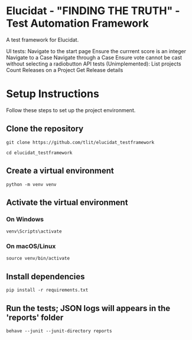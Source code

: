 # Elucidat - "FINDING THE TRUTH" - Test Automation Framework

  A test framework for Elucidat.
  
  UI tests:
    Navigate to the start page
    Ensure the currrent score is an integer
    Navigate to a Case
    Navigate through a Case
    Ensure vote cannot be cast without selecting a radiobutton
  API tests (Unimplemented):
    List projects
    Count Releases on a Project
    Get Release details
	
# Setup Instructions

  Follow these steps to set up the project environment.

## Clone the repository
    git clone https://github.com/tlit/elucidat_testframework

    cd elucidat_testframework

## Create a virtual environment
    python -m venv venv

## Activate the virtual environment
### On Windows
    venv\Scripts\activate
### On macOS/Linux
    source venv/bin/activate

## Install dependencies
    pip install -r requirements.txt

## Run the tests; JSON logs will appears in the 'reports' folder
    behave --junit --junit-directory reports
